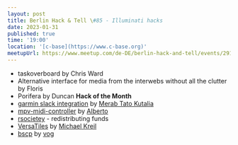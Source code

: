 ```yaml
---
layout: post
title: Berlin Hack & Tell \#85 - Illuminati hacks
date: 2023-01-31
published: true
time: '19:00'
location: '[c-base](https://www.c-base.org)'
meetupUrl: https://www.meetup.com/de-DE/berlin-hack-and-tell/events/291184725/
---
```


* taskoverboard by Chris Ward
* Alternative interface for media from the interwebs without all the clutter by Floris
* Porifera by Duncan **Hack of the Month**
* [garmin slack integration](https://gist.github.com/tatocaster/5aa1bf668861987de4bb5dad4e4b58cc#file-main-go) by [Merab Tato Kutalia](https://github.com/tatocaster)
* [mpv-midi-controller](https://github.com/vrde/mpv-midi-controller) by [Alberto](https://twitter.com/vrde) 
* [rsocietey](https://rsociety.eth.link) - redistributing funds
* [VersaTiles](https://github.com/versatiles-org) by [Michael Kreil](https://github.com/MichaelKreil)
* [bscp](https://github.com/bscp-tool/bscp) by [vog](https://github.com/vog)

